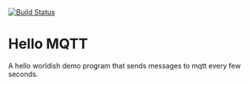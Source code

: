 [![Build Status](https://travis-ci.org/navicore/hello-mqtt.svg?branch=master)](https://travis-ci.org/navicore/hello-mqtt)

Hello MQTT
=====

A hello worldish demo program that sends messages to mqtt every few seconds.

